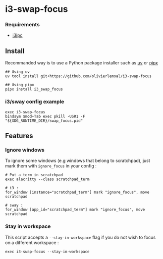 # i3-swap-focus

### Requirements

* [i3ipc](https://github.com/altdesktop/i3ipc-python)

## Install

Recommanded way is to use a Python package installer such as [uv](https://docs.astral.sh/uv/) or [pipx](https://github.com/pypa/pipx)

```
## Using uv
uv tool install git+https://github.com/olivierlemoal/i3-swap-focus

## Using pipx
pipx install i3_swap_focus
```

### i3/sway config example

```
exec i3-swap-focus
bindsym $mod+Tab exec pkill -USR1 -F "${XDG_RUNTIME_DIR}/swap_focus.pid"
```

## Features

### Ignore windows

To ignore some windows (e.g windows that belong to scratchpad), just mark them with ``ignore_focus`` in your config :

```
# Put a term in scratchpad
exec alacritty --class scratchpad_term

# i3 :
for_window [instance="scratchpad_term"] mark "ignore_focus", move scratchpad

# sway :
for_window [app_id="scratchpad_term"] mark "ignore_focus", move scratchpad
```

### Stay in workspace

This script accepts a ``--stay-in-workspace`` flag if you do not wish to focus on a different workspace :
```
exec i3-swap-focus --stay-in-workspace
```

